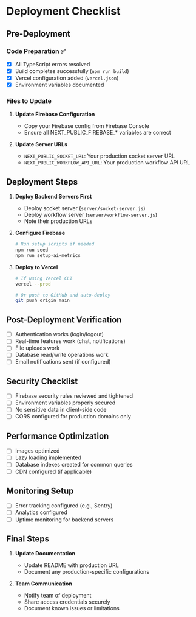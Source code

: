 # Deployment Checklist

## Pre-Deployment

### Code Preparation ✅
- [x] All TypeScript errors resolved
- [x] Build completes successfully (`npm run build`)
- [x] Vercel configuration added (`vercel.json`)
- [x] Environment variables documented

### Files to Update
1. **Update Firebase Configuration**
   - Copy your Firebase config from Firebase Console
   - Ensure all NEXT_PUBLIC_FIREBASE_* variables are correct

2. **Update Server URLs**
   - `NEXT_PUBLIC_SOCKET_URL`: Your production socket server URL
   - `NEXT_PUBLIC_WORKFLOW_API_URL`: Your production workflow API URL

## Deployment Steps

1. **Deploy Backend Servers First**
   - Deploy socket server (`server/socket-server.js`)
   - Deploy workflow server (`server/workflow-server.js`)
   - Note their production URLs

2. **Configure Firebase**
   ```bash
   # Run setup scripts if needed
   npm run seed
   npm run setup-ai-metrics
   ```

3. **Deploy to Vercel**
   ```bash
   # If using Vercel CLI
   vercel --prod
   
   # Or push to GitHub and auto-deploy
   git push origin main
   ```

## Post-Deployment Verification

- [ ] Authentication works (login/logout)
- [ ] Real-time features work (chat, notifications)
- [ ] File uploads work
- [ ] Database read/write operations work
- [ ] Email notifications sent (if configured)

## Security Checklist

- [ ] Firebase security rules reviewed and tightened
- [ ] Environment variables properly secured
- [ ] No sensitive data in client-side code
- [ ] CORS configured for production domains only

## Performance Optimization

- [ ] Images optimized
- [ ] Lazy loading implemented
- [ ] Database indexes created for common queries
- [ ] CDN configured (if applicable)

## Monitoring Setup

- [ ] Error tracking configured (e.g., Sentry)
- [ ] Analytics configured
- [ ] Uptime monitoring for backend servers

## Final Steps

1. **Update Documentation**
   - Update README with production URL
   - Document any production-specific configurations

2. **Team Communication**
   - Notify team of deployment
   - Share access credentials securely
   - Document known issues or limitations